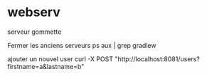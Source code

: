# webserv
serveur gommette

Fermer les anciens serveurs
ps aux | grep gradlew

ajouter un nouvel user
curl -X POST "http://localhost:8081/users?firstname=a&lastname=b"
